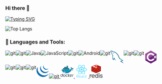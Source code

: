 ### Hi there 👋

[![Typing SVG](https://readme-typing-svg.herokuapp.com?font=&size=25&center=true&vCenter=true&lines=My+name+is+Doãn+Văn+Huy;Welcome+to+my+Github)](https://git.io/typing-svg)

<!--
**huydoanx305/huydoanx305** is a ✨ _special_ ✨ repository because its `README.md` (this file) appears on your GitHub profile.

Here are some ideas to get you started:

- 🔭 I’m currently working on ...
- 🌱 I’m currently learning ...
- 👯 I’m looking to collaborate on ...
- 🤔 I’m looking for help with ...
- 💬 Ask me about ...
- 📫 How to reach me: ...
- 😄 Pronouns: ...
- ⚡ Fun fact: ...
-->

![Top Langs](https://github-readme-stats.vercel.app/api/top-langs/?username=huydoanx305&theme=radical)

### 🔨 Languages and Tools:
<a href="https://docs.microsoft.com/en-us/cpp/c-language/" target="_blank">
  <img
    src="https://raw.githubusercontent.com/rahul-jha98/github_readme_icons/main/language_and_tools/square/c/c.svg"
    align="left"
    alt="git"
    height="42px"
  />
</a>
<a href="https://docs.microsoft.com/vi-vn/cpp/cpp/" target="_blank">
  <img
    src="https://raw.githubusercontent.com/rahul-jha98/github_readme_icons/main/language_and_tools/square/c++/c++.svg"
    align="left"
    alt="git"
    height="42px"
  />
</a>
<a href="https://www.w3schools.com/cs/" target="_blank" rel="noreferrer">
  <img src="https://raw.githubusercontent.com/devicons/devicon/master/icons/csharp/csharp-original.svg" 
  alt="csharp" 
  width="42" 
  height="42"
 /> 
</a>
<a href="https://docs.oracle.com/en/java/" target="_blank"
  ><img
    align="left"
    alt="Java"
    height="42px"
    src="https://raw.githubusercontent.com/rahul-jha98/github_readme_icons/main/language_and_tools/square/java/java.svg"
/></a>
<a
  href="https://developer.mozilla.org/en-US/docs/Web/JavaScript"
  target="_blank"
>
  <img
    align="left"
    alt="JavaScript"
    height="42px"
    src="https://raw.githubusercontent.com/rahul-jha98/github_readme_icons/main/language_and_tools/square/javascript/javascript.svg"
  />
</a>
<a href="https://spring.io/" target="_blank">
  <img
    src="https://raw.githubusercontent.com/rahul-jha98/github_readme_icons/main/language_and_tools/square/spring/spring.svg"
    align="left"
    alt="git"
    height="42px"
  />
</a>
<a href="https://developer.android.com" target="_blank">
  <img
    align="left"
    alt="Android"
    height="42px"
    src="https://raw.githubusercontent.com/rahul-jha98/github_readme_icons/main/language_and_tools/square/android/android.svg"
  />
</a>
<a href="https://www.microsoft.com/en-us/sql-server" target="_blank">
 <img src="https://www.svgrepo.com/show/303229/microsoft-sql-server-logo.svg" 
      align="left"
      alt="git"
      height="42px"
      />
</a>
<a href="https://www.mysql.com/" target="_blank">
  <img
    src="https://raw.githubusercontent.com/devicons/devicon/master/icons/mysql/mysql-original.svg"
    align="left"
    alt="git"
    height="42px"
  />
</a>
<a href="https://postman.com" target="_blank"> 
  <img src="https://www.vectorlogo.zone/logos/getpostman/getpostman-icon.svg" 
      align="left"
      alt="git"
      height="40px"
  />
</a>
<a href="https://devdocs.io/html/" target="_blank">
  <img
    src="https://raw.githubusercontent.com/rahul-jha98/github_readme_icons/main/language_and_tools/square/html/html.svg"
    align="left"
    alt="git"
    height="42px"
  />
</a>
<a href="https://devdocs.io/css/" target="_blank">
  <img
    src="https://raw.githubusercontent.com/rahul-jha98/github_readme_icons/main/language_and_tools/square/css/css.svg"
    align="left"
    alt="git"
    height="42px"
  />
</a>
<a href="https://sass-lang.com/" target="_blank">
  <img
    src="https://raw.githubusercontent.com/rahul-jha98/github_readme_icons/main/language_and_tools/square/sass/sass.svg"
    align="left"
    alt="git"
    height="42px"
  />
</a>
<a href="https://getbootstrap.com/" target="_blank">
  <img
    src="https://raw.githubusercontent.com/rahul-jha98/github_readme_icons/main/language_and_tools/square/bootstrap/bootstrap.svg"
    align="left"
    alt="git"
    height="42px"
  />
</a>
<a href="https://jquery.com/" target="_blank">
  <img
    src="https://raw.githubusercontent.com/devicons/devicon/master/icons/jquery/jquery-original.svg"
    align="left"
    alt="git"
    height="40px"
  />
</a>

<a href="https://git-scm.com/" target="_blank" rel="noreferrer"> 
  <img src="https://www.vectorlogo.zone/logos/git-scm/git-scm-icon.svg" alt="git" width="42" height="42"/> 
</a>
<a href="https://www.docker.com/" target="_blank" rel="noreferrer"> 
  <img src="https://raw.githubusercontent.com/devicons/devicon/master/icons/docker/docker-original-wordmark.svg" alt="docker" width="42" height="42"/> 
</a> 
<a href="https://reactjs.org/" target="_blank" rel="noreferrer"> 
  <img src="https://raw.githubusercontent.com/devicons/devicon/master/icons/react/react-original-wordmark.svg" alt="react" width="42" height="42"/> 
</a> 
<a href="https://redis.io" target="_blank" rel="noreferrer"> 
  <img src="https://raw.githubusercontent.com/devicons/devicon/master/icons/redis/redis-original-wordmark.svg" alt="redis" width="42" height="42"/> 
</a> 

